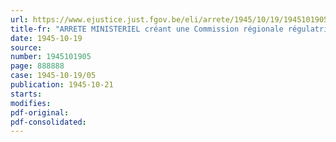 ```yaml
---
url: https://www.ejustice.just.fgov.be/eli/arrete/1945/10/19/1945101905/justel
title-fr: "ARRETE MINISTERIEL créant une Commission régionale régulatrice des Prix à Bruxelles"
date: 1945-10-19
source:
number: 1945101905
page: 888888
case: 1945-10-19/05
publication: 1945-10-21
starts:
modifies:
pdf-original:
pdf-consolidated:
---
```


